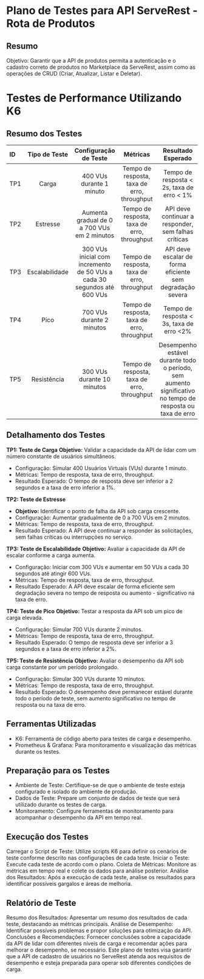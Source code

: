 # Plano de Testes para API ServeRest - Rota de Produtos
## Resumo
Objetivo: Garantir que a API de produtos permita a autenticação e o cadastro correto de produtos no Marketplace da ServeRest, assim como as operações de CRUD (Criar, Atualizar, Listar e Deletar).

# Testes de Performance Utilizando K6
## Resumo dos Testes
| ID | Tipo de Teste | Configuração de Teste | Métricas | Resultado Esperado | Verbo |
|:---|:-------------:|:---------------------:|:--------:|:------------------:|:-----:|
| TP1 | Carga | 400 VUs durante 1 minuto | Tempo de resposta, taxa de erro, throughput | Tempo de resposta < 2s, taxa de erro < 1% |  |
| TP2 | Estresse | Aumenta gradual de 0 a 700 VUs em 2 minutos | Tempo de resposta, taxa de erro, throughput | API deve continuar a responder, sem falhas críticas |  |
| TP3 | Escalabilidade | 300 VUs inicial com incremento de 50 VUs a cada 30 segundos até 600 VUs | Tempo de resposta, taxa de erro, throughput | API deve escalar de forma eficiente sem degradação severa |  |
| TP4 | Pico | 700 VUs durante 2 minutos | Tempo de resposta, taxa de erro, throughput | Tempo de resposta < 3s, taxa de erro <2% |  |
| TP5 | Resistência | 300 VUs durante 10 minutos | Tempo de resposta, taxa de erro, throughput | Desempenho estável durante todo o período, sem aumento significativo no tempo de resposta ou taxa de erro |  |

## Detalhamento dos Testes
**TP1: Teste de Carga**
**Objetivo:** Validar a capacidade da API de lidar com um número constante de usuários simultâneos.
- Configuração: Simular 400 Usuários Virtuais (VUs) durante 1 minuto.
- Métricas: Tempo de resposta, taxa de erro, throughput.
- Resultado Esperado: O tempo de resposta deve ser inferior a 2 segundos e a taxa de erro inferior a 1%.

**TP2: Teste de Estresse**
- **Objetivo:** Identificar o ponto de falha da API sob carga crescente.
- Configuração: Aumentar gradualmente de 0 a 700 VUs em 2 minutos.
- Métricas: Tempo de resposta, taxa de erro, throughput.
- Resultado Esperado: A API deve continuar a responder às solicitações, sem falhas críticas ou interrupções no serviço.

**TP3: Teste de Escalabilidade**
**Objetivo:** Avaliar a capacidade da API de escalar conforme a carga aumenta.
- Configuração: Iniciar com 300 VUs e aumentar em 50 VUs a cada 30 segundos até atingir 600 VUs.
- Métricas: Tempo de resposta, taxa de erro, throughput.
- Resultado Esperado: A API deve escalar de forma eficiente sem degradação severa no tempo de resposta ou aumento - significativo na taxa de erro.

**TP4: Teste de Pico**
**Objetivo:** Testar a resposta da API sob um pico de carga elevada.
- Configuração: Simular 700 VUs durante 2 minutos.
- Métricas: Tempo de resposta, taxa de erro, throughput.
- Resultado Esperado: O tempo de resposta deve ser inferior a 3 segundos e a taxa de erro inferior a 2%.

**TP5: Teste de Resistência**
**Objetivo:** Avaliar o desempenho da API sob carga constante por um período prolongado.
- Configuração: Simular 300 VUs durante 10 minutos.
- Métricas: Tempo de resposta, taxa de erro, throughput.
- Resultado Esperado: O desempenho deve permanecer estável durante todo o período de teste, sem aumento significativo no tempo de resposta ou na taxa de erro.

## Ferramentas Utilizadas
- K6: Ferramenta de código aberto para testes de carga e desempenho.
- Prometheus & Grafana: Para monitoramento e visualização das métricas durante os testes.

## Preparação para os Testes
- Ambiente de Teste: Certifique-se de que o ambiente de teste esteja configurado e isolado do ambiente de produção.
- Dados de Teste: Prepare um conjunto de dados de teste que será utilizado durante os testes de carga.
- Monitoramento: Configure ferramentas de monitoramento para acompanhar o desempenho da API em tempo real.

## Execução dos Testes
Carregar o Script de Teste: Utilize scripts K6 para definir os cenários de teste conforme descrito nas configurações de cada teste.
Iniciar o Teste: Execute cada teste de acordo com o plano.
Coleta de Métricas: Monitore as métricas em tempo real e colete os dados para análise posterior.
Análise dos Resultados: Após a execução de cada teste, analise os resultados para identificar possíveis gargalos e áreas de melhoria.

## Relatório de Teste
Resumo dos Resultados: Apresentar um resumo dos resultados de cada teste, destacando as métricas principais.
Análise de Desempenho: Identificar possíveis problemas e propor soluções para otimização da API.
Conclusões e Recomendações: Fornecer conclusões sobre a capacidade da API de lidar com diferentes níveis de carga e recomendar ações para melhorar o desempenho, se necessário.
Este plano de testes visa garantir que a API de cadastro de usuários no ServeRest atenda aos requisitos de desempenho e esteja preparada para operar sob diferentes condições de carga.